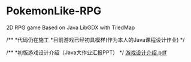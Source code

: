 # PokemonLike-RPG
2D RPG game Based on Java LibGDX with TiledMap

/**
 *代码仍在施工
 *目前游戏已经初具模样(作为本人的Java课程设计作业)
*/

/**
 *初版游戏设计介绍（Java大作业汇报PPT）
*/
[游戏设计介绍.pdf](https://github.com/yehu1999/PokemonLike-RPG/files/13777061/default.pdf)
